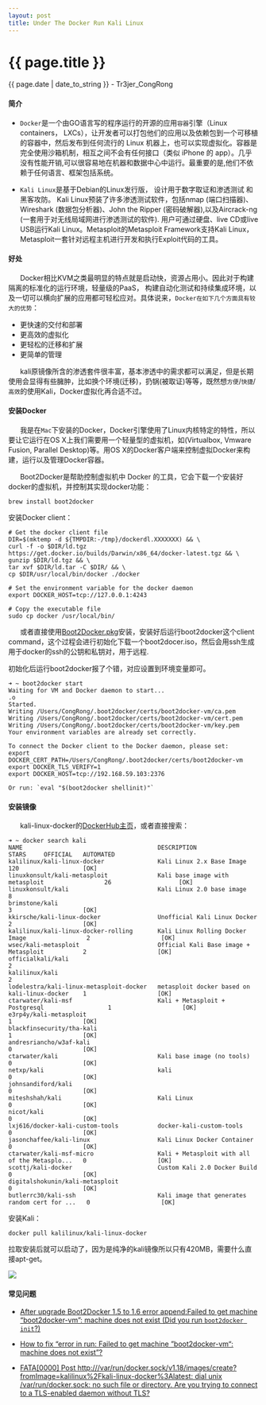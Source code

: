 ```yaml
---
layout: post
title: Under The Docker Run Kali Linux
---
```


{{ page.title }}
================
<p class="date">{{ page.date | date_to_string }} - Tr3jer_CongRong</p>

#### 简介
- `Docker`是一个由GO语言写的程序运行的开源的应用`容器`引擎（Linux containers， LXCs），让开发者可以打包他们的应用以及依赖包到一个可移植的容器中，然后发布到任何流行的 Linux 机器上，也可以实现虚拟化。容器是完全使用沙箱机制，相互之间不会有任何接口（类似 iPhone 的 app）。几乎没有性能开销,可以很容易地在机器和数据中心中运行。最重要的是,他们不依赖于任何语言、框架包括系统。

- `Kali Linux`是基于Debian的Linux发行版， 设计用于数字取证和渗透测试 和 黑客攻防。
Kali Linux预装了许多渗透测试软件，包括nmap (端口扫描器)、Wireshark (数据包分析器)、John the Ripper (密码破解器),以及Aircrack-ng (一套用于对无线局域网进行渗透测试的软件). 用户可通过硬盘、live CD或live USB运行Kali Linux。Metasploit的Metasploit Framework支持Kali Linux，Metasploit一套针对远程主机进行开发和执行Exploit代码的工具。

#### 好处
&nbsp;&nbsp;&nbsp;&nbsp;&nbsp;&nbsp;Docker相比KVM之类最明显的特点就是启动快，资源占用小。因此对于构建隔离的标准化的运行环境，轻量级的PaaS， 构建自动化测试和持续集成环境，以及一切可以横向扩展的应用都可轻松应对。具体说来，`Docker在如下几个方面具有较大的优势`：

- 更快速的交付和部署
- 更高效的虚拟化
- 更轻松的迁移和扩展
- 更简单的管理

&nbsp;&nbsp;&nbsp;&nbsp;&nbsp;&nbsp;kali原镜像所含的渗透套件很丰富，基本渗透中的需求都可以满足，但是长期使用会显得有些臃肿，比如换个环境(迁移)，扔锅(被取证)等等，既然想`方便`/`快捷`/`高效`的使用Kali，Docker虚拟化再合适不过。

#### 安装Docker
&nbsp;&nbsp;&nbsp;&nbsp;&nbsp;&nbsp;我是在`Mac`下安装的Docker，Docker引擎使用了Linux内核特定的特性，所以要让它运行在OS X上我们需要用一个轻量型的虚拟机，如(Virtualbox, Vmware Fusion, Parallel Desktop)等。用OS X的Docker客户端来控制虚拟Docker来构建，运行以及管理Docker容器。

&nbsp;&nbsp;&nbsp;&nbsp;&nbsp;&nbsp;Boot2Docker是帮助控制虚拟机中 Docker 的工具，它会下载一个安装好docker的虚拟机，并控制其实现docker功能：

	brew install boot2docker

安装Docker client：

	# Get the docker client file
	DIR=$(mktemp -d ${TMPDIR:-/tmp}/dockerdl.XXXXXXX) && \
	curl -f -o $DIR/ld.tgz https://get.docker.io/builds/Darwin/x86_64/docker-latest.tgz && \
	gunzip $DIR/ld.tgz && \
	tar xvf $DIR/ld.tar -C $DIR/ && \
	cp $DIR/usr/local/bin/docker ./docker

	# Set the environment variable for the docker daemon
	export DOCKER_HOST=tcp://127.0.0.1:4243

	# Copy the executable file
	sudo cp docker /usr/local/bin/
	
&nbsp;&nbsp;&nbsp;&nbsp;&nbsp;&nbsp;或者直接使用[Boot2Docker.pkg](https://github.com/boot2docker/osx-installer/releases)安装，安装好后运行boot2docker这个client command，这个过程会进行初始化下载一个boot2docer.iso，然后会用ssh生成用于docker的ssh的公钥和私钥对，用于远程.

初始化后运行boot2docker报了个错，对应设置到环境变量即可。

	➜ ~ boot2docker start
	Waiting for VM and Docker daemon to start...
	.o
	Started.
	Writing /Users/CongRong/.boot2docker/certs/boot2docker-vm/ca.pem
	Writing /Users/CongRong/.boot2docker/certs/boot2docker-vm/cert.pem
	Writing /Users/CongRong/.boot2docker/certs/boot2docker-vm/key.pem
	Your environment variables are already set correctly.
	
	To connect the Docker client to the Docker daemon, please set:
    export DOCKER_CERT_PATH=/Users/CongRong/.boot2docker/certs/boot2docker-vm
    export DOCKER_TLS_VERIFY=1
    export DOCKER_HOST=tcp://192.168.59.103:2376

	Or run: `eval "$(boot2docker shellinit)"`

#### 安装镜像
&nbsp;&nbsp;&nbsp;&nbsp;&nbsp;&nbsp;kali-linux-docker的[DockerHub主页](https://hub.docker.com/r/kalilinux/kali-linux-docker/)，或者直接搜索：

	➜ ~ docker search kali
	NAME                                      DESCRIPTION                                     STARS     OFFICIAL   AUTOMATED
	kalilinux/kali-linux-docker               Kali Linux 2.x Base Image                       120                  [OK]
	linuxkonsult/kali-metasploit              Kali base image with metasploit                 26                   [OK]
	linuxkonsult/kali                         Kali Linux 2.0 base image                       8
	brimstone/kali                                                                            3                    [OK]
	kkirsche/kali-linux-docker                Unofficial Kali Linux Docker                    2                    [OK]
	kalilinux/kali-linux-docker-rolling       Kali Linux Rolling Docker Image                 2                    [OK]
	wsec/kali-metasploit                      Official Kali Base image + Metasploit           2                    [OK]
	officialkali/kali                                                                         2
	kalilinux/kali                                                                            2
	lodelestra/kali-linux-metasploit-docker   metasploit docker based on kali-linux-docker    1                    [OK]
	ctarwater/kali-msf                        Kali + Metasploit + Postgresql                  1                    [OK]
	e3rp4y/kali-metasploit                                                                    1                    [OK]
	blackfinsecurity/tha-kali                                                                 1                    [OK]
	andresriancho/w3af-kali                                                                   0                    [OK]
	ctarwater/kali                            Kali base image (no tools)                      0                    [OK]
	netxp/kali                                kali                                            0                    [OK]
	johnsandiford/kali                                                                        0                    [OK]
	miteshshah/kali                           Kali Linux                                      0                    [OK]
	nicot/kali                                                                                0                    [OK]
	lxj616/docker-kali-custom-tools           docker-kali-custom-tools                        0                    [OK]
	jasonchaffee/kali-linux                   Kali Linux Docker Container                     0                    [OK]
	ctarwater/kali-msf-micro                  Kali + Metasploit with all of the Metasplo...   0                    [OK]
	scottj/kali-docker                        Custom Kali 2.0 Docker Build                    0                    [OK]
	digitalshokunin/kali-metasploit                                                           0                    [OK]
	butlerrc30/kali-ssh                       Kali image that generates random cert for ...   0                    [OK]

安装Kali：

	docker pull kalilinux/kali-linux-docker

拉取安装后就可以启动了，因为是纯净的kali镜像所以只有420MB，需要什么直接apt-get。

<img src="http://pfr2vvlbk.bkt.clouddn.com/3r4tgdfxvc.png">

#### 常见问题
- [After upgrade Boot2Docker 1.5 to 1.6 error append:Failed to get machine “boot2docker-vm”: machine does not exist (Did you run `boot2docker init`?)](http://stackoverflow.com/questions/29799491/after-upgrade-boot2docker-1-5-to-1-6-error-appendfailed-to-get-machine-boot2do/29819016)

- [How to fix “error in run: Failed to get machine ”boot2docker-vm“: machine does not exist”?](http://stackoverflow.com/questions/26572112/how-to-fix-error-in-run-failed-to-get-machine-boot2docker-vm-machine-does-n)

- [FATA[0000] Post http:///var/run/docker.sock/v1.18/images/create?fromImage=kalilinux%2Fkali-linux-docker%3Alatest: dial unix /var/run/docker.sock: no such file or directory. Are you trying to connect to a TLS-enabled daemon without TLS?](http://stackoverflow.com/questions/29294286/fata0000-get-http-var-run-docker-sock-v1-17-version-dial-unix-var-run-doc)